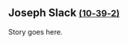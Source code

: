 ## Joseph Slack <small>[(10‑39‑2)](https://brisbane.discovereverafter.com/profile/31838144 "Go to Memorial Information" )</small>

Story goes here. 
